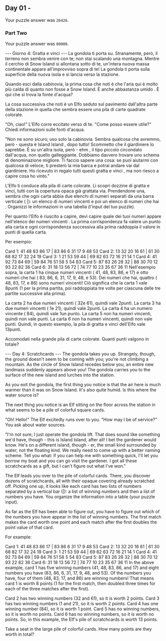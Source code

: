 ## Day 01 -  

Your puzzle answer was  `26426`.

###  Part Two 

Your puzzle answer was  `00000`.


--- Giorno 4: Gratta e vinci ---
La gondola ti porta su. Stranamente, però, il terreno non sembra venire con te; non stai scalando una montagna. Mentre il cerchio di Snow Island si allontana sotto di te, un'intera nuova massa continentale appare all'improvviso sopra di te! La gondola ti porta sulla superficie della nuova isola e si lancia verso la stazione.

Quando esci dalla cabinovia, la prima cosa che noti è che l'aria qui è molto più calda di quanto non fosse a Snow Island. È anche abbastanza umido . È qui che si trova la fonte d'acqua?

La cosa successiva che noti è un Elfo seduto sul pavimento dall'altra parte della stazione in quella che sembra essere una pila di carte quadrate colorate.

"Oh, ciao!" L'Elfo corre eccitato verso di te. "Come posso essere utile?" Chiedi informazioni sulle fonti d'acqua.

"Non ne sono sicuro; uso solo la cabinovia. Sembra qualcosa che avremmo, però - questa è Island Island , dopo tutto! Scommetto che il giardiniere lo saprebbe. È su un'altra isola, però - ehm , il tipo piccolo circondato dall'acqua, non quello galleggiante. Dobbiamo davvero trovare uno schema di denominazione migliore. Ti faccio sapere una cosa: se puoi aiutarmi con qualcosa di veloce, ti presterò la mia barca e potrai andare vai dal giardiniere. Ho ricevuto in regalo tutti questi gratta e vinci , ma non riesco a capire cosa ho vinto."

L'Elfo ti conduce alla pila di carte colorate. Lì scopri dozzine di gratta e vinci, tutti con la copertura opaca già grattata via. Prendendone una, sembra che ogni carta abbia due elenchi di numeri separati da una barra verticale ( |): un elenco di numeri vincenti e poi un elenco di numeri che hai . Organizzi le informazioni in una tabella (l'input del tuo puzzle).

Per quanto l'Elfo è riuscito a capire, devi capire quale dei tuoi numeri appare nell'elenco dei numeri vincenti . La prima corrispondenza fa valere un punto alla carta e ogni corrispondenza successiva alla prima raddoppia il valore in punti di quella carta.

Per esempio:

Card 1: 41 48 83 86 17 | 83 86  6 31 17  9 48 53
Card 2: 13 32 20 16 61 | 61 30 68 82 17 32 24 19
Card 3:  1 21 53 59 44 | 69 82 63 72 16 21 14  1
Card 4: 41 92 73 84 69 | 59 84 76 51 58  5 54 83
Card 5: 87 83 26 28 32 | 88 30 70 12 93 22 82 36
Card 6: 31 18 13 56 72 | 74 77 10 23 35 67 36 11
Nell'esempio sopra, la carta 1 ha cinque numeri vincenti ( 41, 48, 83, 86, e 17) e otto numeri che hai ( 83, 86, 6, 31, 17, 9, 48, e 53). Dei numeri che hai, quattro ( 48, 83, 17, e 86) sono numeri vincenti! Ciò significa che la carta 1 vale 8punti (1 per la prima partita, poi raddoppiata tre volte per ciascuna delle tre partite successive alla prima).

La carta 2 ha due numeri vincenti ( 32e 61), quindi vale 2punti.
La carta 3 ha due numeri vincenti ( 1e 21), quindi vale 2punti.
La carta 4 ha un numero vincente ( 84), quindi vale 1un punto.
La carta 5 non ha numeri vincenti, quindi non vale punti.
La carta 6 non ha numeri vincenti, quindi non vale punti.
Quindi, in questo esempio, la pila di gratta e vinci dell'Elfo vale 13punti.

Accomodati nella grande pila di carte colorate. Quanti punti valgono in totale?


--- Day 4: Scratchcards ---
The gondola takes you up. Strangely, though, the ground doesn't seem to be coming with you; you're not climbing a mountain. As the circle of Snow Island recedes below you, an entire new landmass suddenly appears above you! The gondola carries you to the surface of the new island and lurches into the station.

As you exit the gondola, the first thing you notice is that the air here is much warmer than it was on Snow Island. It's also quite humid. Is this where the water source is?

The next thing you notice is an Elf sitting on the floor across the station in what seems to be a pile of colorful square cards.

"Oh! Hello!" The Elf excitedly runs over to you. "How may I be of service?" You ask about water sources.

"I'm not sure; I just operate the gondola lift. That does sound like something we'd have, though - this is Island Island, after all! I bet the gardener would know. He's on a different island, though - er, the small kind surrounded by water, not the floating kind. We really need to come up with a better naming scheme. Tell you what: if you can help me with something quick, I'll let you borrow my boat and you can go visit the gardener. I got all these scratchcards as a gift, but I can't figure out what I've won."

The Elf leads you over to the pile of colorful cards. There, you discover dozens of scratchcards, all with their opaque covering already scratched off. Picking one up, it looks like each card has two lists of numbers separated by a vertical bar (|): a list of winning numbers and then a list of numbers you have. You organize the information into a table (your puzzle input).

As far as the Elf has been able to figure out, you have to figure out which of the numbers you have appear in the list of winning numbers. The first match makes the card worth one point and each match after the first doubles the point value of that card.

For example:

Card 1: 41 48 83 86 17 | 83 86  6 31 17  9 48 53
Card 2: 13 32 20 16 61 | 61 30 68 82 17 32 24 19
Card 3:  1 21 53 59 44 | 69 82 63 72 16 21 14  1
Card 4: 41 92 73 84 69 | 59 84 76 51 58  5 54 83
Card 5: 87 83 26 28 32 | 88 30 70 12 93 22 82 36
Card 6: 31 18 13 56 72 | 74 77 10 23 35 67 36 11
In the above example, card 1 has five winning numbers (41, 48, 83, 86, and 17) and eight numbers you have (83, 86, 6, 31, 17, 9, 48, and 53). Of the numbers you have, four of them (48, 83, 17, and 86) are winning numbers! That means card 1 is worth 8 points (1 for the first match, then doubled three times for each of the three matches after the first).

Card 2 has two winning numbers (32 and 61), so it is worth 2 points.
Card 3 has two winning numbers (1 and 21), so it is worth 2 points.
Card 4 has one winning number (84), so it is worth 1 point.
Card 5 has no winning numbers, so it is worth no points.
Card 6 has no winning numbers, so it is worth no points.
So, in this example, the Elf's pile of scratchcards is worth 13 points.

Take a seat in the large pile of colorful cards. How many points are they worth in total?

